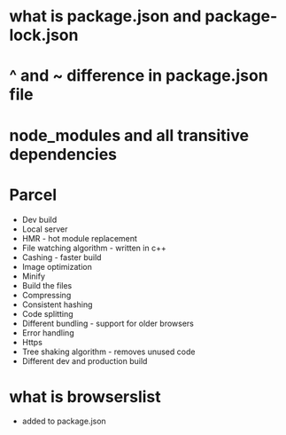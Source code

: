 # what is package.json and package-lock.json
# ^ and ~ difference in package.json file
# node_modules and all transitive dependencies


# Parcel
- Dev build
- Local server
- HMR - hot module replacement
- File watching algorithm - written in c++
- Cashing - faster build
- Image optimization
- Minify 
- Build the files
- Compressing 
- Consistent hashing
- Code splitting
- Different bundling - support for older browsers
- Error handling
- Https
- Tree shaking algorithm - removes unused code
- Different dev and production build

# what is browserslist 
- added to package.json